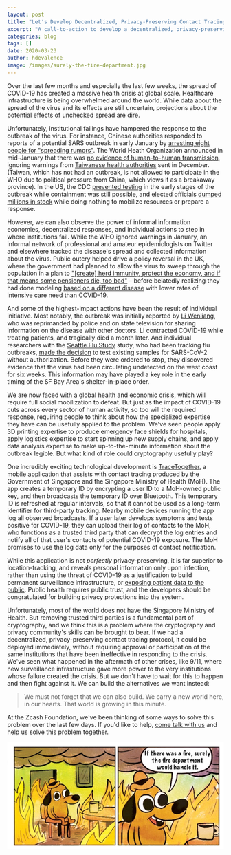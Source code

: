 ```yaml
---
layout: post
title: "Let's Develop Decentralized, Privacy-Preserving Contact Tracing"
excerpt: "A call-to-action to develop a decentralized, privacy-preserving contact tracing protocol for COVID-19 response."
categories: blog
tags: []
date: 2020-03-23
author: hdevalence
image: /images/surely-the-fire-department.jpg
---
```


Over the last few months and especially the last few weeks, the spread of
COVID-19 has created a massive health crisis at global scale.  Healthcare
infrastructure is being overwhelmed around the world.  While data about the
spread of the virus and its effects are still uncertain, projections about the
potential effects of unchecked spread are dire.

Unfortunately, institutional failings have hampered the response to the
outbreak of the virus.  For instance, Chinese authorities responded to reports
of a potential SARS outbreak in early January by [arresting eight people for
"spreading rumors"][wuhan_police].  The World Heath Organization announced in
mid-January that there was [no evidence of human-to-human
transmission][who_h2h], ignoring warnings from [Taiwanese health
authorities][taiwan_cdc] sent in December. (Taiwan, which has not had an
outbreak, is not allowed to participate in the WHO due to political pressure
from China, which views it as a breakaway province).  In the US, the
CDC [prevented testing][cdc_testing] in the early stages of the outbreak while
containment was still possible, and elected officials [dumped millions in
stock][dump_stock] while doing nothing to mobilize resources or prepare a
response.  

However, we can also observe the power of informal information economies,
decentralized responses, and individual actions to step in where institutions
fail.  While the WHO ignored warnings in January, an informal network of
professional and amateur epidemiologists on Twitter and elsewhere tracked the
disease's spread and collected information about the virus.  Public outcry
helped drive a policy reversal in the UK, where the government had planned to
allow the virus to sweep through the population in a plan to ["[create] herd
immunity, protect the economy, and if that means some pensioners die, too
bad"][cummings_strategy] – before belatedly realizing they had done modeling
[based on a different disease][uk_plan] with lower rates of intensive care need
than COVID-19.  

And some of the highest-impact actions have been the result of individual
initiative.  Most notably, the outbreak was initially reported by [Li
Wenliang][li_wenliang], who was reprimanded by police and on state television
for sharing information on the disease with other doctors.  Li contracted
COVID-19 while treating patients, and tragically died a month later.  And
individual researchers with the [Seattle Flu Study][seattle_flu] study, who had
been tracking flu outbreaks, [made the decision][cdc_testing] to test existing
samples for SARS-CoV-2 without authorization.  Before they were ordered to
stop, they discovered evidence that the virus had been circulating undetected
on the west coast for six weeks.  This information may have played a key role
in the early timing of the SF Bay Area's shelter-in-place order.

We are now faced with a global health and economic crisis, which will require
full social mobilization to defeat.  But just as the impact of COVID-19 cuts
across every sector of human activity, so too will the required response,
requiring people to think about how the specialized expertise they have can be
usefully applied to the problem.  We've seen people apply 3D printing expertise
to produce emergency face shields for hospitals, apply logistics expertise to
start spinning up new supply chains, and apply data analysis expertise to make
up-to-the-minute information about the outbreak legible.  But what kind of role
could cryptography usefully play?

One incredibly exciting technological development is
[TraceTogether][tracetogether], a mobile application that assists with contact
tracing produced by the Government of Singapore and the Singapore Ministry of
Health (MoH).  The app creates a temporary ID by encrypting a user ID to a
MoH-owned public key, and then broadcasts the temporary ID over Bluetooth.
This temporary ID is refreshed at regular intervals, so that it cannot be used
as a long-term identifier for third-party tracking.  Nearby mobile devices
running the app log all observed broadcasts.  If a user later develops symptoms
and tests positive for COVID-19, they can upload their log of contacts to the
MoH, who functions as a trusted third party that can decrypt the log entries
and notify all of that user's contacts of potential COVID-19 exposure.  The MoH
promises to use the log data only for the purposes of contact notification.

While this application is not *perfectly* privacy-preserving, it is far
superior to location-tracking, and reveals personal information only upon
infection, rather than using the threat of COVID-19 as a justification to build
permanent surveillance infrastructure, or [exposing patient data to the
public][sk_privacy].  Public health requires public trust, and the developers
should be congratulated for building privacy protections into the system.

Unfortunately, most of the world does not have the Singapore Ministry of
Health. But removing trusted third parties is a fundamental part of
cryptography, and we think this is a problem where the cryptography and privacy
community's skills can be brought to bear.  If we had a decentralized,
privacy-preserving contact tracing protocol, it could be deployed immediately,
without requiring approval or participation of the same institutions that have
been ineffective in responding to the crisis.  We've seen what happened in the
aftermath of other crises, like 9/11, where new surveillance infrastructure
gave more power to the very institutions whose failure created the crisis.  But
we don't have to wait for this to happen and then fight against it.   We can
build the alternatives we want instead:

> We must not forget that we can also build.  We carry a new world here, in our
> hearts.  That world is growing in this minute.

At the Zcash Foundation, we've been thinking of some ways to solve this problem
over the last few days.  If you'd like to help, [come talk with
us][contact-tracing-invite] and help us solve this problem together.

![meme by @ctbeiser](/images/surely-the-fire-department.jpg)

[wuhan_police]: https://web.archive.org/web/20200122072517/https://www.globaltimes.cn/content/1175808.shtml
[who_h2h]: https://twitter.com/WHO/status/1217043229427761152
[taiwan_cdc]: https://www.ft.com/content/2a70a02a-644a-11ea-a6cd-df28cc3c6a68
[cdc_testing]: https://www.nytimes.com/2020/03/10/us/coronavirus-testing-delays.html
[dump_stock]: https://www.propublica.org/article/senator-dumped-up-to-1-7-million-of-stock-after-reassuring-public-about-coronavirus-preparedness
[uk_plan]: https://twitter.com/hancocktom/status/1239669605586604032
[cummings_strategy]: https://twitter.com/johnharris1969/status/1241632642581303296
[seattle_flu]: https://seattleflu.org
[li_wenliang]: https://en.wikipedia.org/wiki/Li_Wenliang
[tracetogether]: https://www.tracetogether.gov.sg/
[contact-tracing-invite]: https://discord.gg/RY4BcFd
[sk_privacy]: https://twitter.com/aprilaser/status/1242104599923785729
